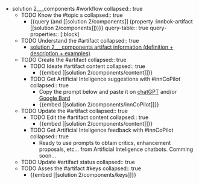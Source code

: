 
- solution 2___components #workflow
   collapsed:: true
  - TODO Know the #topic s
    collapsed:: true
    - {{query (and [[solution 2/components]] (property :innbok-artifact [[solution 2/components]]))}}
      query-table:: true
      query-properties:: [:block]
  - TODO Understand the #artifact
    collapsed:: true
    - [solution 2___components artifact information (definition + description + examples)](https://go.innbok.com/#/page/innBoK%2Fsolution-%28id%29%2Fcomponents%2Finfo)
  - TODO Create the #artifact
     collapsed:: true
    - TODO Ideate #artifact content
      collapsed:: true
      - {{embed [[solution 2/components/content]]}}
    - TODO Get Artificial Inteligence suggestions with #innCoPilot
      collapsed:: true
      - Copy the prompt below and paste it on [chatGPT](https://chat.openai.com) and/or [Google Bard](https://bard.google.com/chat)
      - {{embed [[solution 2/components/innCoPilot]]}}
  - TODO Update the #artifact
    collapsed:: true
    - TODO Edit the #artifact content
     collapsed:: true
      - {{embed [[solution 2/components/content]]}}
    - TODO Get Artificial Inteligence feedback with #innCoPilot
      collapsed:: true
      - Ready to use prompts to obtain critics, enhancement proposals, etc... from Artificial Inteligence chatbots. Comming soon...
  - TODO Update #artifact status
    collapsed:: true
  - TODO Asses the #artifact #keys
    collapsed:: true
    - {{embed [[solution 2/components/keys]]}}



